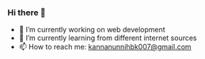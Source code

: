 ### Hi there 👋

- 🔭 I’m currently working on web development
- 🌱 I’m currently learning from different internet sources
- 📫 How to reach me: kannanunnihbk007@gmail.com
